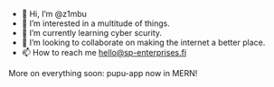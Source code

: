 - 👋 Hi, I’m @z1mbu
- 👀 I’m interested in a multitude of things.
- 🌱 I’m currently learning cyber scurity.
- 💞️ I’m looking to collaborate on making the internet a better place.
- 📫 How to reach me hello@sp-enterprises.fi

More on everything soon: pupu-app now in MERN!
